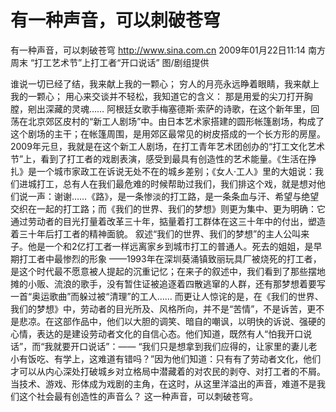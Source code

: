 # 有一种声音，可以刺破苍穹

有一种声音，可以刺破苍穹
http://www.sina.com.cn  2009年01月22日11:14  南方周末
“打工艺术节”上打工者“开口说话” 图/剧组提供

谁说一切已经了结，我来献上我的一颗心；
穷人的月亮永远睁着眼睛，我来献上我的一颗心；
用心来交谈并不轻松，我知道它的含义：
那是用爱的尖刀打开胸膛，剜出深藏的灵魂……
阿根廷女歌手梅塞德斯·索萨的诗歌，在这个新年里，回荡在北京郊区皮村的“新工人剧场”中。由日本艺术家搭建的圆形帐篷剧场，构成了这个剧场的主干；在帐篷周围，是用郊区最常见的树皮搭成的一个长方形的房屋。
2009年元旦，我就是在这个新工人剧场，在打工青年艺术团创办的“打工文化艺术节”上，看到了打工者的戏剧表演，感受到最具有创造性的艺术能量。《生活在挣扎》是一个城市家政工在诉说无处不在的城乡差别；《女人·工人》里的大姐说：我们进城打工，总有人在我们最危难的时候帮助过我们，我们排这个戏，就是想对他们说一声：谢谢……《路》，是一条惨淡的打工路，是一条条血与汗、希望与绝望交织在一起的打工路；而《我们的世界、我们的梦想》则更为集中、更为明确：它通过劳动者的目光打量着改革三十年，掂量着打工群体在这三十年中的付出，塑造着三十年后打工者的精神面貌。
叙述“我们的世界、我们的梦想”的主人公叫来子。他是一个和2亿打工者一样远离家乡到城市打工的普通人。死去的姐姐，是早期打工者中最惨烈的形象 ——1993年在深圳葵涌镇致丽玩具厂被烧死的打工者，是这个时代最不愿意被人提起的沉重记忆；在来子的叙述中，我们看到了那些摆地摊的小贩、流浪的歌手，没有暂住证被追逐着四散逃窜的人群，还有那梦想着要写一首“奥运歌曲”而躲过被“清理”的工人……
而更让人惊诧的是，在《我们的世界、我们的梦想》中，劳动者的目光所及、风格所向，并不是“苦情”，不是诉苦，更不是悲凉。在这部作品中，他们以大胆的调笑、暗自的嘲讽，以明快的诉说、强硬的心情，表达的是建设劳动者文化的自信心态。他们知道，既然有人“怕我开口说话”，而“我就要开口说话”：——
“我们只是想拿到我们应得的，让家里的妻儿老小有饭吃、有学上，这难道有错吗？”因为他们知道：只有有了劳动者文化，他们才可以从内心深处打破城乡对立格局中潜藏着的对农民的剥夺、对打工者的不屑。
当技术、游戏、形体成为戏剧的主角，在这时，从这里洋溢出的声音，难道不是我们这个社会最有创造性的声音么？
这一种声音，可以刺破苍穹。

